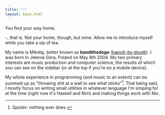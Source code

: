 ```yaml
---
title: "~"
layout: base.html
---
```


<span class="text-3xl">You find your way home.</span>

`~`, that is. Not your home, though, but mine. Allow me to introduce myself while you take a sip of tea.

My name is Mikołaj, better known as **bandithedoge** ([bændi-ðə-doʊʤ](http://ipa-reader.xyz/?text=b%C3%A6ndi-%C3%B0%C9%99-do%CA%8A%CA%A4&voice=Amy)). I was born in Jelenia Góra, Poland on May 8th 2004. My two primary interests are music production and computer science, the results of which you can see on the sidebar (or at the top if you're on a mobile device).

My whole experience in programming (and music to an extent) can be summed up as "throwing shit at a wall to see what sticks"[^1]. That being said, I mostly focus on writing small utilities in whatever language I'm simping for at the time (right now it's Haskell and Nim) and making things work with Nix.

[^1]: Spoiler: nothing ever does.
